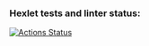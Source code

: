 ### Hexlet tests and linter status:
[![Actions Status](https://github.com/sibgatullin-i/qa-engineer-project-85/actions/workflows/hexlet-check.yml/badge.svg)](https://github.com/sibgatullin-i/qa-engineer-project-85/actions)